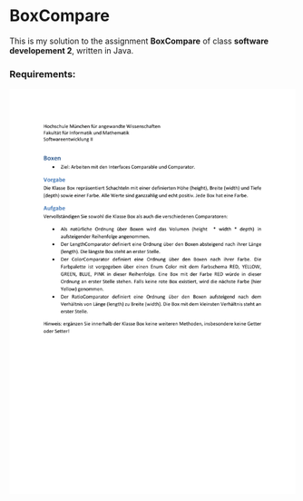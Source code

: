 # BoxCompare


This is my solution to the assignment **BoxCompare** of class **software developement 2**, written in Java.

### Requirements:

![Task](https://github.com/MarcoEberle/sd2-BoxCompare/blob/master/Boxes.png)
